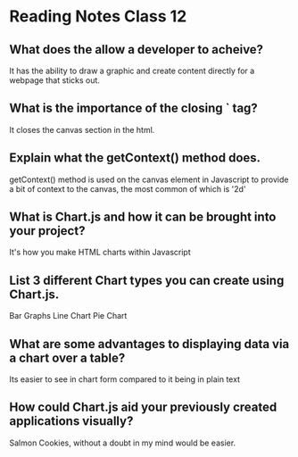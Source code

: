 # Reading Notes Class 12

## What does the <canvas> allow a developer to acheive?

It has the ability to draw a graphic and create content directly for a webpage that sticks out.

## What is the importance of the closing `</canvas> tag?

It closes the canvas section in the html.

## Explain what the getContext() method does.

getContext() method is used on the canvas element in Javascript to provide a bit of context to the canvas, the most common of which is '2d'

## What is Chart.js and how it can be brought into your project?

It's how you make HTML charts within Javascript

## List 3 different Chart types you can create using Chart.js.

Bar Graphs
Line Chart
Pie Chart

## What are some advantages to displaying data via a chart over a table?

Its easier to see in chart form compared to it being in plain text

## How could Chart.js aid your previously created applications visually?

Salmon Cookies, without a doubt in my mind would be easier.
